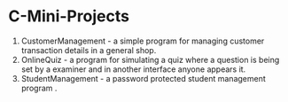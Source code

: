 # C-Mini-Projects

1. CustomerManagement - a simple program for managing customer transaction details in a general shop.
2. OnlineQuiz - a program for simulating a quiz where a question is being set by a examiner and in another interface anyone appears it.
3. StudentManagement - a password protected student management program .
